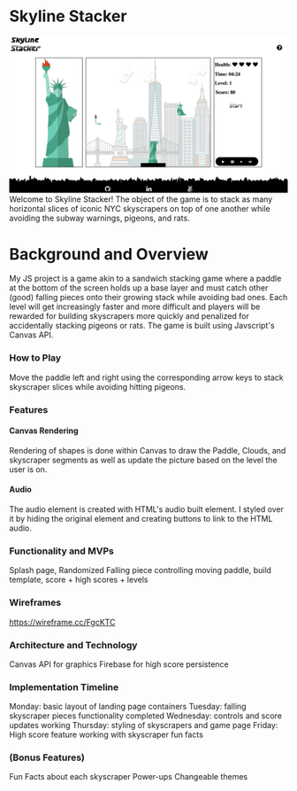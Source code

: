 # Skyline Stacker
![Artsy Screenshot](/dist/images/game_screenshot.png)
Welcome to Skyline Stacker! The object of the game is to stack as many horizontal slices of iconic NYC skyscrapers on top of one another while avoiding the subway warnings, pigeons, and rats. 


# Background and Overview
My JS project is a game akin to a sandwich stacking game where a paddle at the bottom of the screen holds up a base layer and must catch other (good) falling pieces onto their growing stack while avoiding bad ones. Each level will get increasingly faster and more difficult and players will be rewarded for building skyscrapers more quickly and penalized for accidentally stacking pigeons or rats. The game is built using Javscript's Canvas API.

### How to Play

Move the paddle left and right using the corresponding arrow keys to stack skyscraper slices while avoiding hitting pigeons.

### Features

#### Canvas Rendering
Rendering of shapes is done within Canvas to draw the Paddle, Clouds, and skyscraper segments as well as update the picture based on the level the user is on.

#### Audio

The audio element is created with HTML's audio built element. I styled over it by hiding the original element and creating buttons to link to the HTML audio.

### Functionality and MVPs 
Splash page, Randomized Falling piece controlling moving paddle, build template, score + high scores + levels
  
### Wireframes 
https://wireframe.cc/FgcKTC
  
### Architecture and Technology 
Canvas API for graphics
Firebase for high score persistence
  
### Implementation Timeline 
  Monday: basic layout of landing page containers
  Tuesday: falling skyscraper pieces functionality completed
  Wednesday: controls and score updates working
  Thursday: styling of skyscrapers and game page
  Friday: High score feature working with skyscraper fun facts 
  
### (Bonus Features) 
  Fun Facts about each skyscraper
  Power-ups
  Changeable themes

